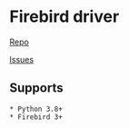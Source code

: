 # Firebird driver

[Repo](https://github.com/FirebirdSQL/python3-driver)

[Issues](https://github.com/FirebirdSQL/python3-driver/issues)

## Supports
	* Python 3.8+
	* Firebird 3+

